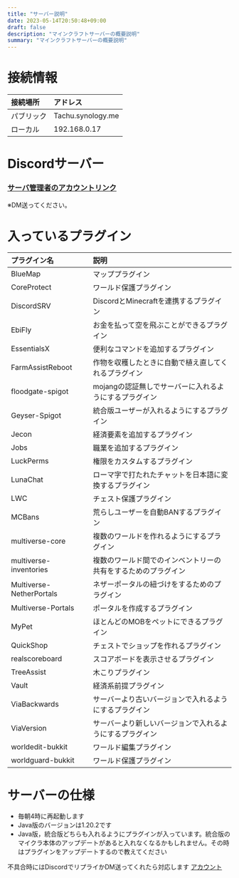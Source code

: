 ```yaml
---
title: "サーバー説明"
date: 2023-05-14T20:50:48+09:00
draft: false
description: "マインクラフトサーバーの概要説明"
summary: "マインクラフトサーバーの概要説明"
---
```


# 接続情報

|接続場所|アドレス|
|:--|:--|
|パブリック|Tachu.synology.me|
|ローカル|192.168.0.17|

# Discordサーバー
### [サーバ管理者のアカウントリンク](https://discordapp.com/users/411381757099900928)　　
※DM送ってください。

# 入っているプラグイン
|プラグイン名|説明|
|:--|:--|
|BlueMap|マッププラグイン|
|CoreProtect|ワールド保護プラグイン|
|DiscordSRV|DiscordとMinecraftを連携するプラグイン|
|EbiFly|お金を払って空を飛ぶことができるプラグイン|
|EssentialsX|便利なコマンドを追加するプラグイン|
|FarmAssistReboot|作物を収穫したときに自動で植え直してくれるプラグイン|
|floodgate-spigot|mojangの認証無しでサーバーに入れるようにするプラグイン|
|Geyser-Spigot|統合版ユーザーが入れるようにするプラグイン|
|Jecon|経済要素を追加するプラグイン|
|Jobs|職業を追加するプラグイン|
|LuckPerms|権限をカスタムするプラグイン|
|LunaChat|ローマ字で打たれたチャットを日本語に変換するプラグイン|
|LWC|チェスト保護プラグイン|
|MCBans|荒らしユーザーを自動BANするプラグイン|
|multiverse-core|複数のワールドを作れるようにするプラグイン|
|multiverse-inventories|複数のワールド間でのインベントリーの共有をするためのプラグイン|
|Multiverse-NetherPortals|ネザーポータルの紐づけをするためのプラグイン|
|Multiverse-Portals|ポータルを作成するプラグイン|
|MyPet|ほとんどのMOBをペットにできるプラグイン|
|QuickShop|チェストでショップを作れるプラグイン|
|realscoreboard|スコアボードを表示させるプラグイン|
|TreeAssist|木こりプラグイン|
|Vault|経済系前提プラグイン|
|ViaBackwards|サーバーより古いバージョンで入れるようにするプラグイン|
|ViaVersion|サーバーより新しいバージョンで入れるようにするプラグイン|
|worldedit-bukkit|ワールド編集プラグイン|
|worldguard-bukkit|ワールド保護プラグイン|

# サーバーの仕様
- 毎朝4時に再起動します
- Java版のバージョンは1.20.2です
- Java版，統合版どちらも入れるようにプラグインが入っています。統合版のマイクラ本体のアップデートがあると入れなくなるかもしれません。その時はプラグインをアップデートするので教えてください

不具合時にはDiscordでリプライかDM送ってくれたら対応します
[アカウント](https://discord.com/users/411381757099900928/)
